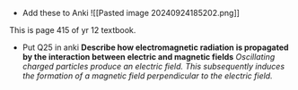 - Add these to Anki
![[Pasted image 20240924185202.png]]

This is page 415 of yr 12 textbook. 

- Put Q25 in anki
**Describe how electromagnetic radiation is propagated by the interaction between electric and magnetic fields**
*Oscillating charged particles produce an electric field. This subsequently induces the formation of a magnetic field perpendicular to the electric field.*